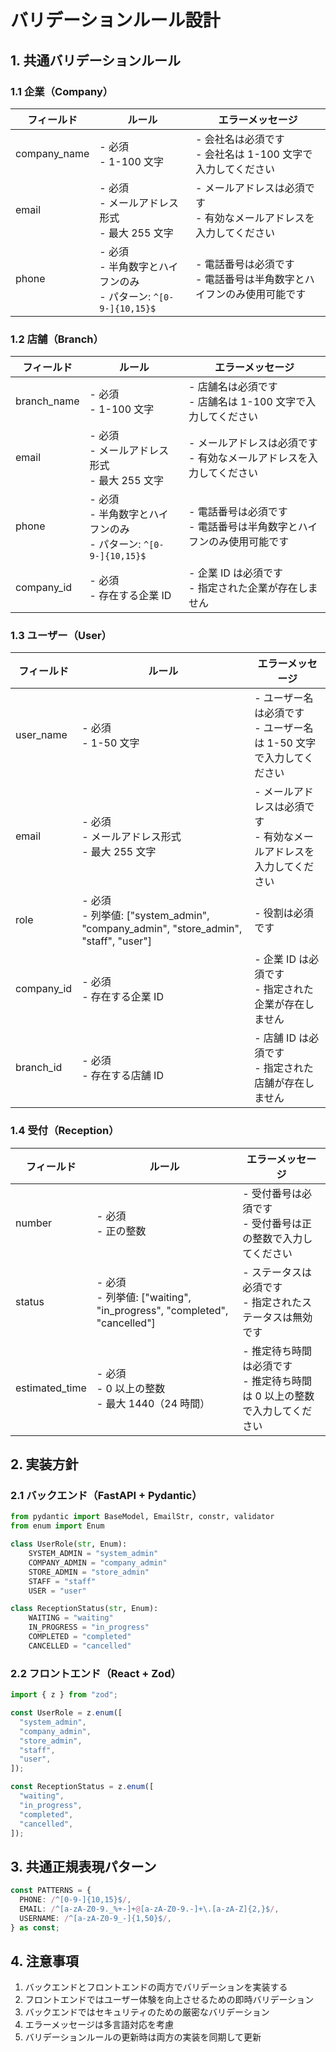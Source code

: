 # バリデーションルール設計

## 1. 共通バリデーションルール

### 1.1 企業（Company）

| フィールド   | ルール                                                              | エラーメッセージ                                                       |
| ------------ | ------------------------------------------------------------------- | ---------------------------------------------------------------------- |
| company_name | - 必須<br>- 1-100 文字                                              | - 会社名は必須です<br>- 会社名は 1-100 文字で入力してください          |
| email        | - 必須<br>- メールアドレス形式<br>- 最大 255 文字                   | - メールアドレスは必須です<br>- 有効なメールアドレスを入力してください |
| phone        | - 必須<br>- 半角数字とハイフンのみ<br>- パターン: `^[0-9-]{10,15}$` | - 電話番号は必須です<br>- 電話番号は半角数字とハイフンのみ使用可能です |

### 1.2 店舗（Branch）

| フィールド  | ルール                                                              | エラーメッセージ                                                       |
| ----------- | ------------------------------------------------------------------- | ---------------------------------------------------------------------- |
| branch_name | - 必須<br>- 1-100 文字                                              | - 店舗名は必須です<br>- 店舗名は 1-100 文字で入力してください          |
| email       | - 必須<br>- メールアドレス形式<br>- 最大 255 文字                   | - メールアドレスは必須です<br>- 有効なメールアドレスを入力してください |
| phone       | - 必須<br>- 半角数字とハイフンのみ<br>- パターン: `^[0-9-]{10,15}$` | - 電話番号は必須です<br>- 電話番号は半角数字とハイフンのみ使用可能です |
| company_id  | - 必須<br>- 存在する企業 ID                                         | - 企業 ID は必須です<br>- 指定された企業が存在しません                 |

### 1.3 ユーザー（User）

| フィールド | ルール                                                                                | エラーメッセージ                                                       |
| ---------- | ------------------------------------------------------------------------------------- | ---------------------------------------------------------------------- |
| user_name  | - 必須<br>- 1-50 文字                                                                 | - ユーザー名は必須です<br>- ユーザー名は 1-50 文字で入力してください   |
| email      | - 必須<br>- メールアドレス形式<br>- 最大 255 文字                                     | - メールアドレスは必須です<br>- 有効なメールアドレスを入力してください |
| role       | - 必須<br>- 列挙値: ["system_admin", "company_admin", "store_admin", "staff", "user"] | - 役割は必須です                                                       |
| company_id | - 必須<br>- 存在する企業 ID                                                           | - 企業 ID は必須です<br>- 指定された企業が存在しません                 |
| branch_id  | - 必須<br>- 存在する店舗 ID                                                           | - 店舗 ID は必須です<br>- 指定された店舗が存在しません                 |

### 1.4 受付（Reception）

| フィールド     | ルール                                                                   | エラーメッセージ                                                            |
| -------------- | ------------------------------------------------------------------------ | --------------------------------------------------------------------------- |
| number         | - 必須<br>- 正の整数                                                     | - 受付番号は必須です<br>- 受付番号は正の整数で入力してください              |
| status         | - 必須<br>- 列挙値: ["waiting", "in_progress", "completed", "cancelled"] | - ステータスは必須です<br>- 指定されたステータスは無効です                  |
| estimated_time | - 必須<br>- 0 以上の整数<br>- 最大 1440（24 時間）                       | - 推定待ち時間は必須です<br>- 推定待ち時間は 0 以上の整数で入力してください |

## 2. 実装方針

### 2.1 バックエンド（FastAPI + Pydantic）

```python
from pydantic import BaseModel, EmailStr, constr, validator
from enum import Enum

class UserRole(str, Enum):
    SYSTEM_ADMIN = "system_admin"
    COMPANY_ADMIN = "company_admin"
    STORE_ADMIN = "store_admin"
    STAFF = "staff"
    USER = "user"

class ReceptionStatus(str, Enum):
    WAITING = "waiting"
    IN_PROGRESS = "in_progress"
    COMPLETED = "completed"
    CANCELLED = "cancelled"
```

### 2.2 フロントエンド（React + Zod）

```typescript
import { z } from "zod";

const UserRole = z.enum([
  "system_admin",
  "company_admin",
  "store_admin",
  "staff",
  "user",
]);

const ReceptionStatus = z.enum([
  "waiting",
  "in_progress",
  "completed",
  "cancelled",
]);
```

## 3. 共通正規表現パターン

```typescript
const PATTERNS = {
  PHONE: /^[0-9-]{10,15}$/,
  EMAIL: /^[a-zA-Z0-9._%+-]+@[a-zA-Z0-9.-]+\.[a-zA-Z]{2,}$/,
  USERNAME: /^[a-zA-Z0-9_-]{1,50}$/,
} as const;
```

## 4. 注意事項

1. バックエンドとフロントエンドの両方でバリデーションを実装する
2. フロントエンドではユーザー体験を向上させるための即時バリデーション
3. バックエンドではセキュリティのための厳密なバリデーション
4. エラーメッセージは多言語対応を考慮
5. バリデーションルールの更新時は両方の実装を同期して更新
